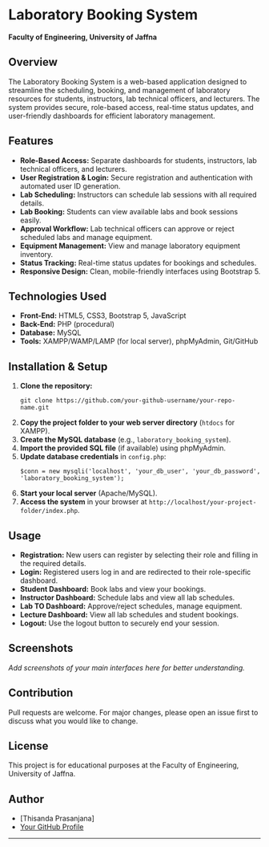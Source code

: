 # Laboratory Booking System

**Faculty of Engineering, University of Jaffna**

## Overview

The Laboratory Booking System is a web-based application designed to streamline the scheduling, booking, and management of laboratory resources for students, instructors, lab technical officers, and lecturers. The system provides secure, role-based access, real-time status updates, and user-friendly dashboards for efficient laboratory management.

## Features

- **Role-Based Access:** Separate dashboards for students, instructors, lab technical officers, and lecturers.
- **User Registration & Login:** Secure registration and authentication with automated user ID generation.
- **Lab Scheduling:** Instructors can schedule lab sessions with all required details.
- **Lab Booking:** Students can view available labs and book sessions easily.
- **Approval Workflow:** Lab technical officers can approve or reject scheduled labs and manage equipment.
- **Equipment Management:** View and manage laboratory equipment inventory.
- **Status Tracking:** Real-time status updates for bookings and schedules.
- **Responsive Design:** Clean, mobile-friendly interfaces using Bootstrap 5.

## Technologies Used

- **Front-End:** HTML5, CSS3, Bootstrap 5, JavaScript
- **Back-End:** PHP (procedural)
- **Database:** MySQL
- **Tools:** XAMPP/WAMP/LAMP (for local server), phpMyAdmin, Git/GitHub

## Installation & Setup

1. **Clone the repository:**
    ```
    git clone https://github.com/your-github-username/your-repo-name.git
    ```
2. **Copy the project folder to your web server directory** (`htdocs` for XAMPP).
3. **Create the MySQL database** (e.g., `laboratory_booking_system`).
4. **Import the provided SQL file** (if available) using phpMyAdmin.
5. **Update database credentials** in `config.php`:
    ```
    $conn = new mysqli('localhost', 'your_db_user', 'your_db_password', 'laboratory_booking_system');
    ```
6. **Start your local server** (Apache/MySQL).
7. **Access the system** in your browser at `http://localhost/your-project-folder/index.php`.

## Usage

- **Registration:** New users can register by selecting their role and filling in the required details.
- **Login:** Registered users log in and are redirected to their role-specific dashboard.
- **Student Dashboard:** Book labs and view your bookings.
- **Instructor Dashboard:** Schedule labs and view all lab schedules.
- **Lab TO Dashboard:** Approve/reject schedules, manage equipment.
- **Lecture Dashboard:** View all lab schedules and student bookings.
- **Logout:** Use the logout button to securely end your session.

## Screenshots

_Add screenshots of your main interfaces here for better understanding._


## Contribution

Pull requests are welcome. For major changes, please open an issue first to discuss what you would like to change.

## License

This project is for educational purposes at the Faculty of Engineering, University of Jaffna.

## Author

- [Thisanda Prasanjana]
- [Your GitHub Profile](https://github.com/thixxa)


---


